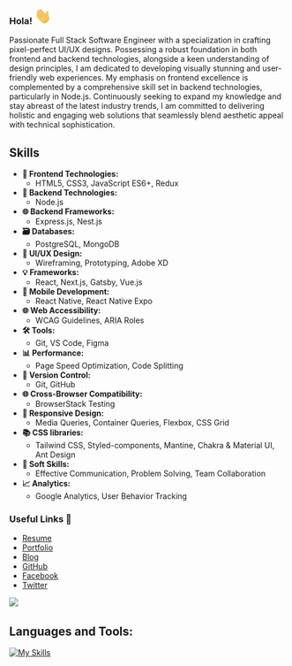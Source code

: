 ### Hola! <img src="https://github.com/OleanjiKingCode/OleanjiKingCode/blob/master/Hi.gif" width="30" height="30">
Passionate Full Stack Software Engineer with a specialization in crafting pixel-perfect UI/UX designs. Possessing a robust foundation in both frontend and backend technologies, alongside a keen understanding of design principles, I am dedicated to developing visually stunning and user-friendly web experiences. My emphasis on frontend excellence is complemented by a comprehensive skill set in backend technologies, particularly in Node.js. Continuously seeking to expand my knowledge and stay abreast of the latest industry trends, I am committed to delivering holistic and engaging web solutions that seamlessly blend aesthetic appeal with technical sophistication.

## Skills
- **🚀 Frontend Technologies:**
  - HTML5, CSS3, JavaScript ES6+, Redux
- **🧰 Backend Technologies:**
  - Node.js
- **🌐 Backend Frameworks:**
  - Express.js, Nest.js
- **🗃️ Databases:**
  - PostgreSQL, MongoDB
- **🎨 UI/UX Design:**
  - Wireframing, Prototyping, Adobe XD
- **💡 Frameworks:**
  - React, Next.js, Gatsby, Vue.js
- **📱 Mobile Development:**
  - React Native, React Native Expo
- **🌐 Web Accessibility:**
  - WCAG Guidelines, ARIA Roles
- **🛠️ Tools:**
  - Git, VS Code, Figma
- **📊 Performance:**
  - Page Speed Optimization, Code Splitting
- **🔄 Version Control:**
  - Git, GitHub
- **🌐 Cross-Browser Compatibility:**
  - BrowserStack Testing
- **📱 Responsive Design:**
  - Media Queries, Container Queries, Flexbox, CSS Grid
- **📚 CSS libraries:**
  - Tailwind CSS, Styled-components, Mantine, Chakra & Material UI, Ant Design
- **💬 Soft Skills:**
  - Effective Communication, Problem Solving, Team Collaboration
- **📈 Analytics:**
  - Google Analytics, User Behavior Tracking

### Useful Links 💙

- [Resume](https://drive.google.com/file/d/1aiboU9Rt5Q3m_4OPQVVMVBroCBYS1QJH/view?usp=sharing)
- [Portfolio](https://rashdevpf.netlify.app/)
- [Blog](https://rashdev.hashnode.dev/)
- [GitHub](https://github.com/Raashot12)
- [Facebook](https://web.facebook.com/akanirasheed44)
- [Twitter](https://twitter.com/akanni_i)


![]("https://github.com/Raashot12/Raashot12/blob/9c9a349a5977740e569e318c303812e56600817e/giphy.gif" )


<h2 align="left">Languages and Tools:</h2>

[![My Skills](https://skillicons.dev/icons?i=html,css,js,next,nest,nodejs,graphql,ts,aws,gcp,postgres,mongodb,nestjs,vscode,figma,bootstrap,github,react,redux,vue,nuxt)](https://skillicons.dev)

